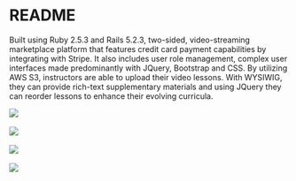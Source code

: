 # README

Built using Ruby 2.5.3 and Rails 5.2.3, two-sided, video-streaming marketplace platform that features credit card payment capabilities by integrating with Stripe. It also includes user role management, complex user interfaces made predominantly with JQuery, Bootstrap and CSS. By utilizing AWS S3, instructors are able to upload their video lessons. With WYSIWIG, they can provide rich-text supplementary materials and using JQuery they can reorder lessons to enhance their evolving curricula.

<img src="https://docs.google.com/uc?id=1a14q8yIxk3GOPkx2R5nnqewnNgCsIEFe" />
<br />
<br />
<img src="http://www.devanpotterbonar.com/assets/flixter-db4a7264587ca39a3565536c0b6711eb8de47d0247195a46be0547ed015c20bd.png" />
<br />
<br />
<img src="https://docs.google.com/uc?id=1PG0Js6kv-xza2k715aaMfUUB5RYzOXp9" />
<br />
<br />
<img src="https://docs.google.com/uc?id=1X3nhXaZBz4vCdtQrwvaxHRfaI6ptohWu" />


